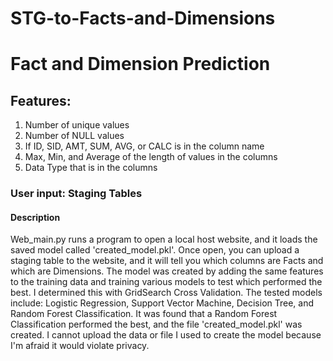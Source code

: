 # STG-to-Facts-and-Dimensions

# Fact and Dimension Prediction

## Features:
1. Number of unique values
2. Number of NULL values
3. If ID, SID, AMT, SUM, AVG, or CALC is in the column name
4. Max, Min, and Average of the length of values in the columns
5. Data Type that is in the columns

### User input: **Staging Tables**

#### Description
Web_main.py runs a program to open a local host website, and it loads the saved model called 'created_model.pkl'. Once open, you can upload a staging table to the website, and it will tell you which columns are Facts and which are Dimensions. The model was created by adding the same features to the training data and training various models to test which performed the best. I determined this with GridSearch Cross Validation. The tested models include: Logistic Regression, Support Vector Machine, Decision Tree, and Random Forest Classification. It was found that a Random Forest Classification performed the best, and the file 'created_model.pkl' was created. I cannot upload the data or file I used to create the model because I'm afraid it would violate privacy. 
